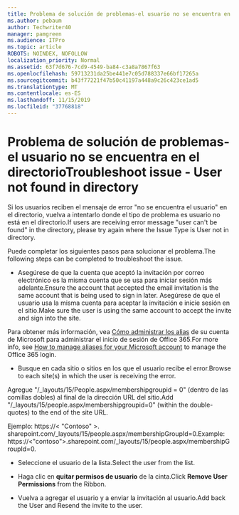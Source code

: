 ```yaml
---
title: Problema de solución de problemas-el usuario no se encuentra en el directorio
ms.author: pebaum
author: Techwriter40
manager: pamgreen
ms.audience: ITPro
ms.topic: article
ROBOTS: NOINDEX, NOFOLLOW
localization_priority: Normal
ms.assetid: 63f7d676-7cd9-4549-ba84-c3a8a7867f63
ms.openlocfilehash: 59713231da25be441e7c05d788337e66bf17265a
ms.sourcegitcommit: b43f77221f47b50c41197a448a9c26c423ce1ad5
ms.translationtype: MT
ms.contentlocale: es-ES
ms.lasthandoff: 11/15/2019
ms.locfileid: "37768818"
---
```

# <a name="troubleshoot-issue---user-not-found-in-directory"></a><span data-ttu-id="7f049-102">Problema de solución de problemas-el usuario no se encuentra en el directorio</span><span class="sxs-lookup"><span data-stu-id="7f049-102">Troubleshoot issue - User not found in directory</span></span>

<span data-ttu-id="7f049-103">Si los usuarios reciben el mensaje de error "no se encuentra el usuario" en el directorio, vuelva a intentarlo donde el tipo de problema es usuario no está en el directorio.</span><span class="sxs-lookup"><span data-stu-id="7f049-103">If users are receiving error message "user can't be found" in the directory, please try again where the Issue Type is User not in directory.</span></span>

<span data-ttu-id="7f049-104">Puede completar los siguientes pasos para solucionar el problema.</span><span class="sxs-lookup"><span data-stu-id="7f049-104">The following steps can be completed to troubleshoot the issue.</span></span>

- <span data-ttu-id="7f049-105">Asegúrese de que la cuenta que aceptó la invitación por correo electrónico es la misma cuenta que se usa para iniciar sesión más adelante.</span><span class="sxs-lookup"><span data-stu-id="7f049-105">Ensure the account that accepted the email invitation is the same account that is being used to sign in later.</span></span> <span data-ttu-id="7f049-106">Asegúrese de que el usuario usa la misma cuenta para aceptar la invitación e inicie sesión en el sitio.</span><span class="sxs-lookup"><span data-stu-id="7f049-106">Make sure the user is using the same account to accept the invite and sign into the site.</span></span> 

<span data-ttu-id="7f049-107">Para obtener más información, vea [Cómo administrar los alias</a> de su cuenta de Microsoft para administrar el inicio de sesión de Office 365](https://support.microsoft.com/help/12407/microsoft-account-how-to-manage-aliases).</span><span class="sxs-lookup"><span data-stu-id="7f049-107">For more info, see [How to manage aliases for your Microsoft account</a> to manage the Office 365 login](https://support.microsoft.com/help/12407/microsoft-account-how-to-manage-aliases).</span></span> 

- <span data-ttu-id="7f049-108">Busque en cada sitio o sitios en los que el usuario recibe el error.</span><span class="sxs-lookup"><span data-stu-id="7f049-108">Browse to each site(s) in which the user is receiving the error.</span></span> 

<span data-ttu-id="7f049-109">Agregue "/_layouts/15/People.aspx/membershipgroupid = 0" (dentro de las comillas dobles) al final de la dirección URL del sitio.</span><span class="sxs-lookup"><span data-stu-id="7f049-109">Add "/_layouts/15/people.aspx/membershipgroupid=0" (within the double-quotes) to the end of the site URL.</span></span> 

<span data-ttu-id="7f049-110">Ejemplo: https://< "Contoso" >. sharepoint.com/_layouts/15/people.aspx/membershipGroupId=0.</span><span class="sxs-lookup"><span data-stu-id="7f049-110">Example: https://<"contoso">.sharepoint.com/_layouts/15/people.aspx/membershipGroupId=0.</span></span>

- <span data-ttu-id="7f049-111">Seleccione el usuario de la lista.</span><span class="sxs-lookup"><span data-stu-id="7f049-111">Select the user from the list.</span></span>

- <span data-ttu-id="7f049-112">Haga clic en **quitar permisos de usuario** de la cinta.</span><span class="sxs-lookup"><span data-stu-id="7f049-112">Click **Remove User Permissions** from the Ribbon.</span></span> 
-  <span data-ttu-id="7f049-113">Vuelva a agregar el usuario y a enviar la invitación al usuario.</span><span class="sxs-lookup"><span data-stu-id="7f049-113">Add back the User and Resend the invite to the user.</span></span>


